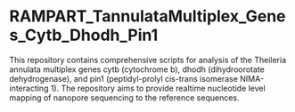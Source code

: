 # RAMPART_TannulataMultiplex_Genes_Cytb_Dhodh_Pin1
This repository contains comprehensive scripts for analysis of the Theileria annulata multiplex genes cytb (cytochrome b), dhodh (dihydroorotate dehydrogenase), and pin1 (peptidyl-prolyl cis-trans isomerase NIMA-interacting 1). The repository aims to provide realtime nucleotide level mapping of nanopore sequencing to the reference sequences.
